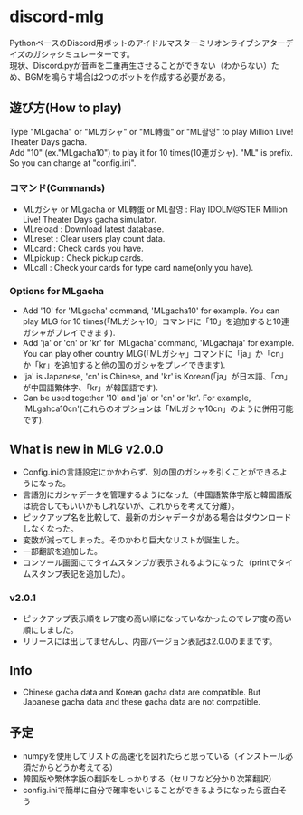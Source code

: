# discord-mlg
PythonベースのDiscord用ボットのアイドルマスターミリオンライブシアターデイズのガシャシミュレーターです。  
現状、Discord.pyが音声を二重再生させることができない（わからない）ため、BGMを鳴らす場合は2つのボットを作成する必要がある。  
  
## 遊び方(How to play)
Type "MLgacha" or "MLガシャ" or "ML轉蛋" or "ML촬영" to play Million Live! Theater Days gacha.  
Add "10" (ex."MLgacha10") to play it for 10 times(10連ガシャ).
"ML" is prefix. So you can change at "config.ini".  
  
### コマンド(Commands)
- MLガシャ or MLgacha or ML轉蛋 or ML촬영 : Play IDOLM@STER Million Live! Theater Days gacha simulator.  
- MLreload : Download latest database.  
- MLreset : Clear users play count data.  
- MLcard : Check cards you have.  
- MLpickup : Check pickup cards.  
- MLcall : Check your cards for type card name(only you have).  
  
### Options for MLgacha  
- Add '10' for 'MLgacha' command, 'MLgacha10' for example. You can play MLG for 10 times(「MLガシャ10」コマンドに「10」を追加すると10連ガシャがプレイできます).  
- Add 'ja' or 'cn' or 'kr' for 'MLgacha' command, 'MLgachaja' for example. You can play other country MLG(「MLガシャ」コマンドに「ja」か「cn」か「kr」を追加すると他の国のガシャをプレイできます).
- 'ja' is Japanese, 'cn' is Chinese, and 'kr' is Korean(「ja」が日本語、「cn」が中国語繁体字、「kr」が韓国語です).
- Can be used together '10' and 'ja' or 'cn' or 'kr'. For example, 'MLgahca10cn'(これらのオプションは「MLガシャ10cn」のように併用可能です).
  
## What is new in MLG v2.0.0
- Config.iniの言語設定にかかわらず、別の国のガシャを引くことができるようになった。
- 言語別にガシャデータを管理するようになった（中国語繁体字版と韓国語版は統合してもいいかもしれないが、これからを考えて分離）。
- ピックアップ名を比較して、最新のガシャデータがある場合はダウンロードしなくなった。
- 変数が減ってしまった。そのかわり巨大なリストが誕生した。
- 一部翻訳を追加した。
- コンソール画面にてタイムスタンプが表示されるようになった（printでタイムスタンプ表記を追加した）。
### v2.0.1
- ピックアップ表示順をレア度の高い順になっていなかったのでレア度の高い順にしました。
- リリースには出してませんし、内部バージョン表記は2.0.0のままです。

## Info  
- Chinese gacha data and Korean gacha data are compatible. But Japanese gacha data and these gacha data are not compatible.  
  
## 予定
- numpyを使用してリストの高速化を図れたらと思っている（インストール必須だからどうか考えてる）
- 韓国版や繁体字版の翻訳をしっかりする（セリフなど分かり次第翻訳）  
- config.iniで簡単に自分で確率をいじることができるようになったら面白そう  